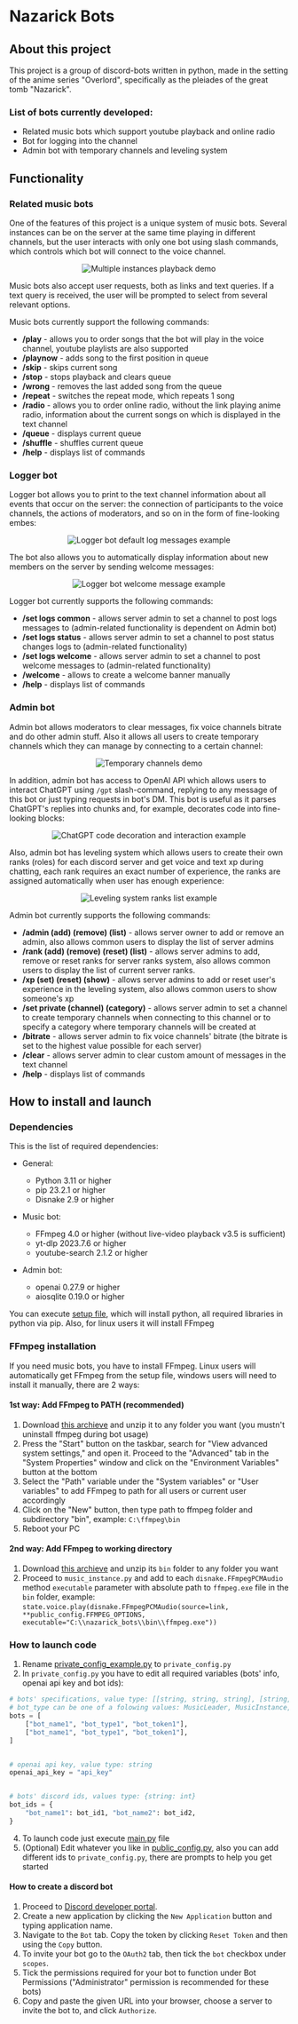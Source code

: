# Nazarick Bots

## About this project

This project is a group of discord-bots written in python, made in the setting of the anime series "Overlord", specifically as the pleiades of the great tomb "Nazarick".

### List of bots currently developed:

- Related music bots which support youtube playback and online radio
- Bot for logging into the channel
- Admin bot with temporary channels and leveling system

## Functionality

### Related music bots

One of the features of this project is a unique system of music bots. Several instances can be on the server at the same time playing in different channels, but the user interacts with only one bot using slash commands, which controls which bot will connect to the voice channel.

<p align="center">
  <img src="https://github.com/Dan1l0s/nazarick_bots/assets/47472342/1463b495-92d4-414c-8632-72744fc0d5fa" alt="Multiple instances playback demo"/>
</p>

Music bots also accept user requests, both as links and text queries. If a text query is received, the user will be prompted to select from several relevant options.

Music bots currently support the following commands:

- **/play** - allows you to order songs that the bot will play in the voice channel, youtube playlists are also supported
- **/playnow** - adds song to the first position in queue
- **/skip** - skips current song
- **/stop** - stops playback and clears queue
- **/wrong** - removes the last added song from the queue
- **/repeat** - switches the repeat mode, which repeats 1 song
- **/radio** - allows you to order online radio, without the link playing anime radio, information about the current songs on which is displayed in the text channel
- **/queue** - displays current queue
- **/shuffle** - shuffles current queue
- **/help** - displays list of commands

### Logger bot

Logger bot allows you to print to the text channel information about all events that occur on the server: the connection of participants to the voice channels, the actions of moderators, and so on in the form of fine-looking embes:

<p align="center">
  <img src="https://i.imgur.com/tJ26hOs.png" alt="Logger bot default log messages example"/>
</p>

The bot also allows you to automatically display information about new members on the server by sending welcome messages:

<p align="center">
  <img src="https://i.imgur.com/uF0vHPN.png" alt="Logger bot welcome message example"/>
</p>

Logger bot currently supports the following commands:

- **/set logs common** - allows server admin to set a channel to post logs messages to (admin-related functionality is dependent on Admin bot)
- **/set logs status** - allows server admin to set a channel to post status changes logs to (admin-related functionality)
- **/set logs welcome** - allows server admin to set a channel to post welcome messages to (admin-related functionality)
- **/welcome** - allows to create a welcome banner manually
- **/help** - displays list of commands

### Admin bot

Admin bot allows moderators to clear messages, fix voice channels bitrate and do other admin stuff. Also it allows all users to create temporary channels which they can manage by connecting to a certain channel:

<p align="center">
  <img src="https://github.com/Dan1l0s/discord_bots/assets/47472342/69d95c18-8422-43db-8ac7-2a055db34dd3" alt="Temporary channels demo"/>
</p>

In addition, admin bot has access to OpenAI API which allows users to interact ChatGPT using `/gpt` slash-command, replying to any message of this bot or just typing requests in bot's DM. This bot is useful as it parses ChatGPT's replies into chunks and, for example, decorates code into fine-looking blocks:

<p align="center">
  <img src="https://i.imgur.com/uWCU08k.png" alt="ChatGPT code decoration and interaction example"/>
</p>

Also, admin bot has leveling system which allows users to create their own ranks (roles) for each discord server and get voice and text xp during chatting, each rank requires an exact number of experience, the ranks are assigned automatically when user has enough experience:

<p align="center">
  <img src="https://i.imgur.com/Dxeq8IU.png" alt="Leveling system ranks list example"/>
</p>

Admin bot currently supports the following commands:

- **/admin (add) (remove) (list)** - allows server owner to add or remove an admin, also allows common users to display the list of server admins
- **/rank (add) (remove) (reset) (list)** - allows server admins to add, remove or reset ranks for server ranks system, also allows common users to display the list of current server ranks.
- **/xp (set) (reset) (show)** - allows server admins to add or reset user's experience in the leveling system, also allows common users to show someone's xp
- **/set private (channel) (category)** - allows server admin to set a channel to create temporary channels when connecting to this channel or to specify a category where temporary channels will be created at
- **/bitrate** - allows server admin to fix voice channels' bitrate (the bitrate is set to the highest value possible for each server)
- **/clear** - allows server admin to clear custom amount of messages in the text channel
- **/help** - displays list of commands

## How to install and launch

### Dependencies

This is the list of required dependencies:

- General:

  - Python 3.11 or higher
  - pip 23.2.1 or higher
  - Disnake 2.9 or higher

- Music bot:

  - FFmpeg 4.0 or higher (without live-video playback v3.5 is sufficient)
  - yt-dlp 2023.7.6 or higher
  - youtube-search 2.1.2 or higher

- Admin bot:
  - openai 0.27.9 or higher
  - aiosqlite 0.19.0 or higher

You can execute [setup file](setup.sh), which will install python, all required libraries in python via pip. Also, for linux users it will install FFmpeg

### FFmpeg installation

If you need music bots, you have to install FFmpeg.
Linux users will automatically get FFmpeg from the setup file, windows users will need to install it manually, there are 2 ways:

#### 1st way: Add FFmpeg to PATH (recommended)

1. Download [this archieve](https://www.gyan.dev/ffmpeg/builds/ffmpeg-git-full.7z) and unzip it to any folder you want (you mustn't uninstall ffmpeg during bot usage)
2. Press the "Start" button on the taskbar, search for "View advanced system settings," and open it. Proceed to the "Advanced" tab in the "System Properties" window and click on the "Environment Variables" button at the bottom
3. Select the "Path" variable under the "System variables" or "User variables" to add FFmpeg to path for all users or current user accordingly
4. Click on the "New" button, then type path to ffmpeg folder and subdirectory "bin", example: `C:\ffmpeg\bin`
5. Reboot your PC

#### 2nd way: Add FFmpeg to working directory

1. Download [this archieve](https://www.gyan.dev/ffmpeg/builds/ffmpeg-git-full.7z) and unzip its `bin` folder to any folder you want
2. Proceed to `music_instance.py` and add to each `disnake.FFmpegPCMAudio` method `executable` parameter with absolute path to `ffmpeg.exe` file in the `bin` folder, example:
   `state.voice.play(disnake.FFmpegPCMAudio(source=link, **public_config.FFMPEG_OPTIONS, executable="C:\\nazarick_bots\\bin\\ffmpeg.exe"))`

### How to launch code

1. Rename [private_config_example.py](configs/private_config_example.py) to `private_config.py`
2. In `private_config.py` you have to edit all required variables (bots' info, openai api key and bot ids):

```python
# bots' specifications, value type: [[string, string, string], [string, string, string], ...]
# bot_type can be one of a folowing values: MusicLeader, MusicInstance, Admin, Logger
bots = [
    ["bot_name1", "bot_type1", "bot_token1"],
    ["bot_name1", "bot_type1", "bot_token1"],
]


# openai api key, value type: string
openai_api_key = "api_key"


# bots' discord ids, values type: {string: int}
bot_ids = {
    "bot_name1": bot_id1, "bot_name2": bot_id2,
}
```

4. To launch code just execute [main.py](main.py) file
5. (Optional) Edit whatever you like in [public_config.py](configs/public_config.py), also you can add different ids to `private_config.py`, there are prompts to help you get started

#### How to create a discord bot

1. Proceed to [Discord developer portal](https://discord.com/developers/applications/).
2. Create a new application by clicking the `New Application` button and typing application name.
3. Navigate to the `Bot` tab. Copy the token by clicking `Reset Token` and then using the `Copy` button.
4. To invite your bot go to the `OAuth2` tab, then tick the `bot` checkbox under `scopes`.
5. Tick the permissions required for your bot to function under Bot Permissions ("Administrator" permission is recommended for these bots)
6. Copy and paste the given URL into your browser, choose a server to invite the bot to, and click `Authorize`.
